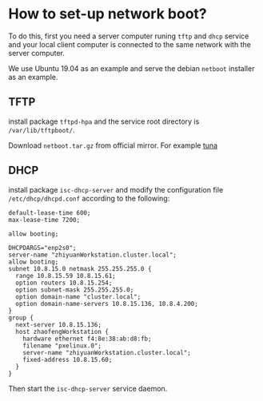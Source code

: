 # How to set-up network boot?
To do this, first you need a server computer runing `tftp` and `dhcp` service and your local client computer is connected to the same network with the server computer.

We use Ubuntu 19.04 as an example and serve the debian `netboot` installer as an example.

## TFTP
install package `tftpd-hpa` and the service root directory is `/var/lib/tftpboot/`.

Download `netboot.tar.gz` from official mirror. For example [tuna](http://mirrors.tuna.tsinghua.edu.cn/debian/dists/buster/main/installer-amd64/current/images/netboot/netboot.tar.gz)

## DHCP
install package `isc-dhcp-server` and modify the configuration file `/etc/dhcp/dhcpd.conf` according to the following:

```
default-lease-time 600;
max-lease-time 7200;

allow booting;

DHCPDARGS="enp2s0";
server-name "zhiyuanWorkstation.cluster.local";
allow booting;
subnet 10.8.15.0 netmask 255.255.255.0 {
  range 10.8.15.59 10.8.15.61;
  option routers 10.8.15.254;
  option subnet-mask 255.255.255.0;
  option domain-name "cluster.local";
  option domain-name-servers 10.8.15.136, 10.8.4.200;
}
group {
  next-server 10.8.15.136;
  host zhaofengWorkstation {
    hardware ethernet f4:8e:38:ab:d8:fb;
    filename "pxelinux.0";
    server-name "zhiyuanWorkstation.cluster.local";
    fixed-address 10.8.15.60;
  }
}
```
Then start the `isc-dhcp-server` service daemon.

